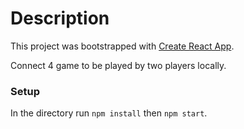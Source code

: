 # Description

This project was bootstrapped with [Create React App](https://github.com/facebook/create-react-app).

Connect 4 game to be played by two players locally.

### Setup

In the directory run `npm install` then `npm start`.

